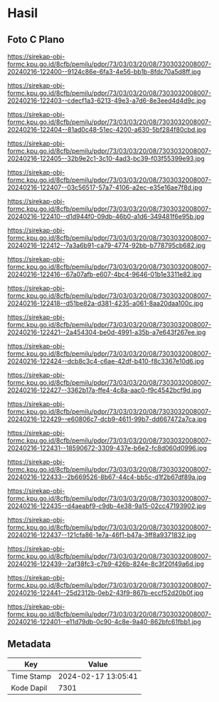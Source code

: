 # Hasil

## Foto C Plano

https://sirekap-obj-formc.kpu.go.id/8cfb/pemilu/pdpr/73/03/03/20/08/7303032008007-20240216-122400--9124c86e-6fa3-4e56-bb1b-8fdc70a5d8ff.jpg

https://sirekap-obj-formc.kpu.go.id/8cfb/pemilu/pdpr/73/03/03/20/08/7303032008007-20240216-122403--cdecf1a3-6213-49e3-a7d6-8e3eed4d4d9c.jpg

https://sirekap-obj-formc.kpu.go.id/8cfb/pemilu/pdpr/73/03/03/20/08/7303032008007-20240216-122404--81ad0c48-51ec-4200-a630-5bf284f80cbd.jpg

https://sirekap-obj-formc.kpu.go.id/8cfb/pemilu/pdpr/73/03/03/20/08/7303032008007-20240216-122405--32b9e2c1-3c10-4ad3-bc39-f03f55399e93.jpg

https://sirekap-obj-formc.kpu.go.id/8cfb/pemilu/pdpr/73/03/03/20/08/7303032008007-20240216-122407--03c56517-57a7-4106-a2ec-e35e16ae7f8d.jpg

https://sirekap-obj-formc.kpu.go.id/8cfb/pemilu/pdpr/73/03/03/20/08/7303032008007-20240216-122410--d1d944f0-09db-46b0-a1d6-349481f6e95b.jpg

https://sirekap-obj-formc.kpu.go.id/8cfb/pemilu/pdpr/73/03/03/20/08/7303032008007-20240216-122412--7a3a6b91-ca79-4774-92bb-b778795cb682.jpg

https://sirekap-obj-formc.kpu.go.id/8cfb/pemilu/pdpr/73/03/03/20/08/7303032008007-20240216-122416--67a07afb-e607-4bc4-9646-01b1e3311e82.jpg

https://sirekap-obj-formc.kpu.go.id/8cfb/pemilu/pdpr/73/03/03/20/08/7303032008007-20240216-122418--d51be82a-d381-4235-a061-8aa20daa100c.jpg

https://sirekap-obj-formc.kpu.go.id/8cfb/pemilu/pdpr/73/03/03/20/08/7303032008007-20240216-122421--2a454304-be0d-4991-a35b-a7e643f267ee.jpg

https://sirekap-obj-formc.kpu.go.id/8cfb/pemilu/pdpr/73/03/03/20/08/7303032008007-20240216-122424--dcb8c3c4-c6ae-42df-b410-f8c3367e10d6.jpg

https://sirekap-obj-formc.kpu.go.id/8cfb/pemilu/pdpr/73/03/03/20/08/7303032008007-20240216-122427--3362b17a-ffe4-4c8a-aac0-f9c4542bcf9d.jpg

https://sirekap-obj-formc.kpu.go.id/8cfb/pemilu/pdpr/73/03/03/20/08/7303032008007-20240216-122429--e60806c7-dcb9-4611-99b7-dd667472a7ca.jpg

https://sirekap-obj-formc.kpu.go.id/8cfb/pemilu/pdpr/73/03/03/20/08/7303032008007-20240216-122431--18590672-3309-437e-b6e2-fc8d060d0996.jpg

https://sirekap-obj-formc.kpu.go.id/8cfb/pemilu/pdpr/73/03/03/20/08/7303032008007-20240216-122433--2b669526-8b67-44c4-bb5c-d1f2b67df89a.jpg

https://sirekap-obj-formc.kpu.go.id/8cfb/pemilu/pdpr/73/03/03/20/08/7303032008007-20240216-122435--d4aeabf9-c9db-4e38-9a15-02cc47193902.jpg

https://sirekap-obj-formc.kpu.go.id/8cfb/pemilu/pdpr/73/03/03/20/08/7303032008007-20240216-122437--121cfa86-1e7a-46f1-b47a-3ff8a9371832.jpg

https://sirekap-obj-formc.kpu.go.id/8cfb/pemilu/pdpr/73/03/03/20/08/7303032008007-20240216-122439--2af38fc3-c7b9-426b-824e-8c3f20f49a6d.jpg

https://sirekap-obj-formc.kpu.go.id/8cfb/pemilu/pdpr/73/03/03/20/08/7303032008007-20240216-122441--25d2312b-0eb2-43f9-867b-eccf52d20b0f.jpg

https://sirekap-obj-formc.kpu.go.id/8cfb/pemilu/pdpr/73/03/03/20/08/7303032008007-20240216-122401--e11d79db-0c90-4c8e-9a40-862bfc61fbb1.jpg


## Metadata

| Key        | Value               |
| ---------- | ------------------- |
| Time Stamp | 2024-02-17 13:05:41 |
| Kode Dapil | 7301                |



